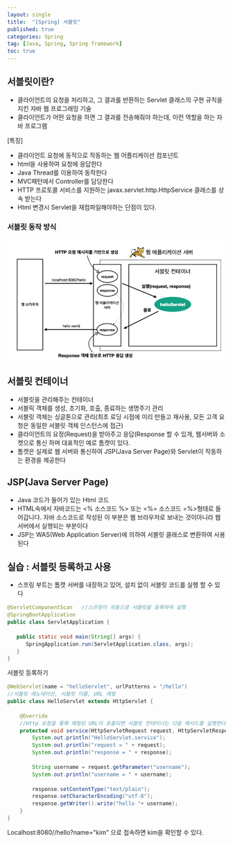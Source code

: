 ```yaml
---
layout: single
title:  "[Spring] 서블릿"
published: true
categories: Spring
tag: [Java, Spring, Spring framework]
toc: true
---
```


## 서블릿이란?

* 클라이언트의 요청을 처리하고, 그 결과를 반환하는 Servlet 클래스의 구현 규칙을 지킨 자바 웹 프로그래밍 기술
* 클라이언트가 어떤 요청을 하면 그 결과를 전송해줘야 하는데, 이런 역할을 하는 자바 프로그램

[특징]

* 클라이언트 요청에 동적으로 작동하는 웹 어플리케이션 컴포넌트
* html을 사용하여 요청에 응답한다
* Java Thread를 이용하여 동작한다
* MVC패턴에서 Controller를 담당한다
* HTTP 프로토콜 서비스를 지원하는 javax.servlet.http.HttpService 클래스를 상속 받는다
* Html 변경시 Servlet을 재컴파일해야하는 단점이 있다.

### 서블릿 동작 방식

![servlet](/images/2022-03-20-servlet/servlet.png)

## 서블릿 컨테이너

* 서블릿을 관리해주는 컨테이너
* 서블릭 객체를 생성, 초기화, 호출, 종료하는 생명주기 관리
* 서블릿 객체는 싱글톤으로 관리(최초 로딩 시점에 미리 만들고 재사용, 모든 고객 요청은 동일한 서블릿 객체 인스턴스에 접근)
* 클라이언트의 요정(Request)을 받아주고 응답(Response 할 수 있게, 웹서버와 소켓으로 통신 하며 대표적인 예로 톰캣이 있다.
* 톰캣은 실제로 웹 서버와 통신하여 JSP(Java Server Page)와 Servlet이 작동하는 환경을 제공한다

## JSP(Java Server Page)

* Java 코드가 들어가 있는 Html 코드
* HTML속에서 자바코드는 <% 소스코드 %> 또는 <%= 소스코드 =%>형태로 들어갑니다. 자바 소스코드로 작성된 이 부분은 웹 브라우저로 보내는 것이아니라 웹 서버에서 실행되는 부분이다
* JSP는 WAS(Web Application Server)에 의하여 서블릿 클래스로 변환하여 사용된다

## 실습 : 서블릿 등록하고 사용

* 스프링 부트는 톰캣 서버를 내장하고 있어, 설치 없이 서블릿 코드를 실행 할 수 있다

```java
@ServletComponentScan   //스프링이 자동으로 서블릿을 등록하여 실행
@SpringBootApplication
public class ServletApplication {

   public static void main(String[] args) {
      SpringApplication.run(ServletApplication.class, args);
   }
}
```

서블릿 등록하기

```java
@WebServlet(name = "helloServlet", urlPatterns = "/hello")
//서블릿 애노테이션, 서블릿 이름, URL 매핑
public class HelloServlet extends HttpServlet {

    @Override
  	//Http 요청을 통해 매핑된 URL이 호출되면 서블릿 컨테이너는 다음 메서드를 실행한다
    protected void service(HttpServletRequest request, HttpServletResponse response) throws ServletException, IOException {
        System.out.println("HelloServlet.service");
        System.out.println("request = " + request);
        System.out.println("response = " + response);

        String username = request.getParameter("username");
        System.out.println("username = " + username);

        response.setContentType("text/plain");
        response.setCharacterEncoding("utf-8");
        response.getWriter().write("hello "+ username);
    }
}
```

Localhost:8080//hello?name="kim" 으로 접속하면 kim을 확인할 수 있다.